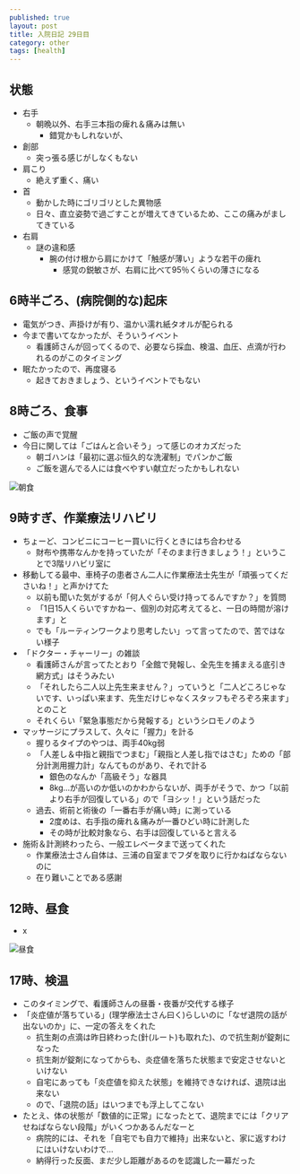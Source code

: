 ```yaml
---
published: true
layout: post
title: 入院日記 29日目
category: other
tags: [health]
---
```


## 状態

- 右手
  - 朝晩以外、右手三本指の痺れ＆痛みは無い
    - 錯覚かもしれないが、
- 創部
  - 突っ張る感じがしなくもない
- 肩こり
  - 絶えず重く、痛い
- 首
  - 動かした時にゴリゴリとした異物感
  - 日々、直立姿勢で過ごすことが増えてきているため、ここの痛みがましてきている 
- 右肩
  - 謎の違和感
    - 腕の付け根から肩にかけて「触感が薄い」ような若干の痺れ
      - 感覚の鋭敏さが、右肩に比べて95％くらいの薄さになる

## 6時半ごろ、(病院側的な)起床

- 電気がつき、声掛けが有り、温かい濡れ紙タオルが配られる
- 今まで書いてなかったが、そういうイベント
  - 看護師さんが回ってくるので、必要なら採血、検温、血圧、点滴が行われるのがこのタイミング
- 眠たかったので、再度寝る
  - 起きておきましょう、というイベントでもない

## 8時ごろ、食事

- ご飯の声で覚醒
- 今日に関しては「ごはんと合いそう」って感じのオカズだった
  - 朝ゴハンは「最初に選ぶ恒久的な洗濯制」でパンかご飯
  - ご飯を選んでる人には食べやすい献立だったかもしれない

![朝食](/images/other/photos/PXL_20250630_230145916.jpg)

## 9時すぎ、作業療法リハビリ

- ちょーど、コンビニにコーヒー買いに行くときにはち合わせる
  - 財布や携帯なんかを持っていたが「そのまま行きましょう！」ということで3階リハビリ室に
- 移動してる最中、車椅子の患者さん二人に作業療法士先生が「頑張ってくださいね！」と声かけてた
  - 以前も聞いた気がするが「何人ぐらい受け持ってるんですか？」を質問
  - 「1日15人くらいですかねー、個別の対応考えてると、一日の時間が溶けます」と
  - でも「ルーティンワークより思考したい」って言ってたので、苦ではない様子
- 「ドクター・チャーリー」の雑談
  - 看護師さんが言ってたとおり「全館で発報し、全先生を捕まえる底引き網方式」はそうみたい
  - 「それしたら二人以上先生来ません？」っていうと「二人どころじゃないです、いっぱい来ます、先生だけじゃなくスタッフもぞろぞろ来ます」とのこと
  - それくらい「緊急事態だから発報する」というシロモノのよう
- マッサージにプラスして、久々に「握力」を計る
  - 握りるタイプのやつは、両手40kg弱
  - 「人差し＆中指と親指でつまむ」「親指と人差し指ではさむ」ための「部分計測用握力計」なんてものがあり、それで計る
    - 銀色のなんか「高級そう」な器具
    - 8kg…が高いのか低いのかわからないが、両手がそうで、かつ「以前より右手が回復している」ので「ヨシッ！」という話だった
  - 過去、術前と術後の「一番右手が痛い時」に測っている
    - 2度めは、右手指の痺れ＆痛みが一番ひどい時に計測した
    - その時が比較対象なら、右手は回復していると言える
- 施術＆計測終わったら、一般エレベータまで送ってくれた
  - 作業療法士さん自体は、三浦の自室までフダを取りに行かねばならないのに
  - 在り難いことである感謝

## 12時、昼食

- x

![昼食](/images/other/photos/)

## 17時、検温

- このタイミングで、看護師さんの昼番・夜番が交代する様子
- 「炎症値が落ちている」(理学療法士さん曰く)らしいのに「なぜ退院の話が出ないのか」に、一定の答えをくれた
  - 抗生剤の点滴は昨日終わった(針(ルート)も取れた)、ので抗生剤が錠剤になった
  - 抗生剤が錠剤になってからも、炎症値を落ちた状態まで安定させないといけない
  - 自宅にあっても「炎症値を抑えた状態」を維持できなければ、退院は出来ない
  - ので、「退院の話」はいつまでも浮上してこない
- たとえ、体の状態が「数値的に正常」になったとて、退院までには「クリアせねばならない段階」がいくつかあるんだなーと
  - 病院的には、それを「自宅でも自力で維持」出来ないと、家に返すわけにはいけないわけで…
  - 納得行った反面、まだ少し距離があるのを認識した一幕だった
